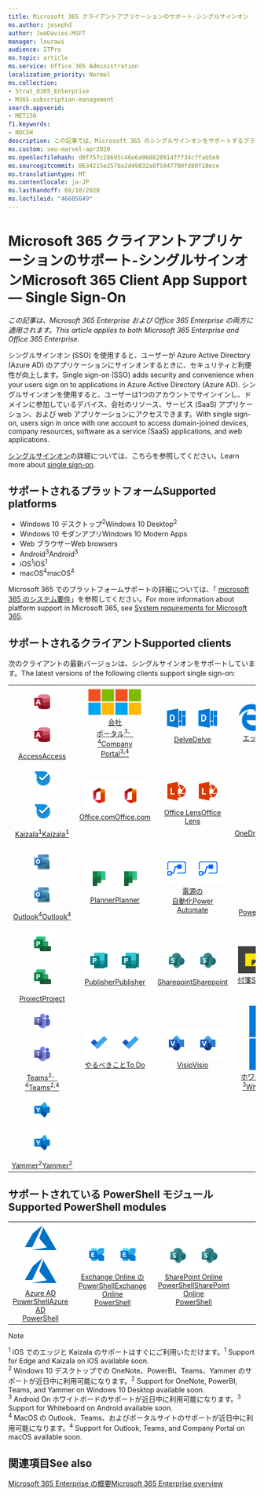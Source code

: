 ```yaml
---
title: Microsoft 365 クライアントアプリケーションのサポート-シングルサインオン
ms.author: josephd
author: JoeDavies-MSFT
manager: laurawi
audience: ITPro
ms.topic: article
ms.service: Office 365 Administration
localization_priority: Normal
ms.collection:
- Strat_O365_Enterprise
- M365-subscription-management
search.appverid:
- MET150
f1.keywords:
- NOCSH
description: この記事では、Microsoft 365 のシングルサインオンをサポートするプラットフォーム、クライアント、および Powershell モジュールについて説明します。
ms.custom: seo-marvel-apr2020
ms.openlocfilehash: d0f757c28695c46e6a960828914fff34c7fab5e9
ms.sourcegitcommit: 8634215e257ba2d49832a8f5947700fd00f18ece
ms.translationtype: MT
ms.contentlocale: ja-JP
ms.lasthandoff: 08/10/2020
ms.locfileid: "46605649"
---
```

# <a name="microsoft-365-client-app-support--single-sign-on"></a><span data-ttu-id="a4826-103">Microsoft 365 クライアントアプリケーションのサポート-シングルサインオン</span><span class="sxs-lookup"><span data-stu-id="a4826-103">Microsoft 365 Client App Support — Single Sign-On</span></span>

<span data-ttu-id="a4826-104">*この記事は、Microsoft 365 Enterprise および Office 365 Enterprise の両方に適用されます。*</span><span class="sxs-lookup"><span data-stu-id="a4826-104">*This article applies to both Microsoft 365 Enterprise and Office 365 Enterprise.*</span></span>

<span data-ttu-id="a4826-105">シングルサインオン (SSO) を使用すると、ユーザーが Azure Active Directory (Azure AD) のアプリケーションにサインオンするときに、セキュリティと利便性が向上します。</span><span class="sxs-lookup"><span data-stu-id="a4826-105">Single sign-on (SSO) adds security and convenience when your users sign on to applications in Azure Active Directory (Azure AD).</span></span> <span data-ttu-id="a4826-106">シングルサインオンを使用すると、ユーザーは1つのアカウントでサインインし、ドメインに参加しているデバイス、会社のリソース、サービス (SaaS) アプリケーション、および web アプリケーションにアクセスできます。</span><span class="sxs-lookup"><span data-stu-id="a4826-106">With single sign-on, users sign in once with one account to access domain-joined devices, company resources, software as a service (SaaS) applications, and web applications.</span></span>

<span data-ttu-id="a4826-107">[シングルサインオン](https://docs.microsoft.com/azure/active-directory/manage-apps/what-is-single-sign-on)の詳細については、こちらを参照してください。</span><span class="sxs-lookup"><span data-stu-id="a4826-107">Learn more about [single sign-on](https://docs.microsoft.com/azure/active-directory/manage-apps/what-is-single-sign-on).</span></span>

## <a name="supported-platforms"></a><span data-ttu-id="a4826-108">サポートされるプラットフォーム</span><span class="sxs-lookup"><span data-stu-id="a4826-108">Supported platforms</span></span>

 - <span data-ttu-id="a4826-109">Windows 10 デスクトップ<sup>2</sup></span><span class="sxs-lookup"><span data-stu-id="a4826-109">Windows 10 Desktop<sup>2</sup></span></span>
 - <span data-ttu-id="a4826-110">Windows 10 モダンアプリ</span><span class="sxs-lookup"><span data-stu-id="a4826-110">Windows 10 Modern Apps</span></span>
 - <span data-ttu-id="a4826-111">Web ブラウザー</span><span class="sxs-lookup"><span data-stu-id="a4826-111">Web browsers</span></span>
 - <span data-ttu-id="a4826-112">Android<sup>3</sup></span><span class="sxs-lookup"><span data-stu-id="a4826-112">Android<sup>3</sup></span></span>
 - <span data-ttu-id="a4826-113">iOS<sup>1</sup></span><span class="sxs-lookup"><span data-stu-id="a4826-113">iOS<sup>1</sup></span></span>
 - <span data-ttu-id="a4826-114">macOS<sup>4</sup></span><span class="sxs-lookup"><span data-stu-id="a4826-114">macOS<sup>4</sup></span></span>

<span data-ttu-id="a4826-115">Microsoft 365 でのプラットフォームサポートの詳細については、「 [microsoft 365 のシステム要件](https://products.office.com/office-system-requirements)」を参照してください。</span><span class="sxs-lookup"><span data-stu-id="a4826-115">For more information about platform support in Microsoft 365, see [System requirements for Microsoft 365](https://products.office.com/office-system-requirements).</span></span>

## <a name="supported-clients"></a><span data-ttu-id="a4826-116">サポートされるクライアント</span><span class="sxs-lookup"><span data-stu-id="a4826-116">Supported clients</span></span>

<span data-ttu-id="a4826-117">次のクライアントの最新バージョンは、シングルサインオンをサポートしています。</span><span class="sxs-lookup"><span data-stu-id="a4826-117">The latest versions of the following clients support single sign-on:</span></span>

| | | | | | |
|:---:|:---:|:---:|:---:|:---:|:---:|
| <span data-ttu-id="a4826-118">![Access アイコン](media/o365-access-64x64.png)</span><span class="sxs-lookup"><span data-stu-id="a4826-118">![Access icon](media/o365-access-64x64.png)</span></span> <br> [<span data-ttu-id="a4826-119">Access</span><span class="sxs-lookup"><span data-stu-id="a4826-119">Access</span></span>](https://products.office.com/access) | <span data-ttu-id="a4826-120">![会社のポータルのアイコン](media/o365-microsoft-64x64.png)</span><span class="sxs-lookup"><span data-stu-id="a4826-120">![Company portal icon](media/o365-microsoft-64x64.png)</span></span> <br> [<span data-ttu-id="a4826-121">会社 <br> ポータル<sup>3、4</sup></span><span class="sxs-lookup"><span data-stu-id="a4826-121">Company <br> Portal<sup>3,4</sup> </span></span>](https://docs.microsoft.com/intune-user-help/sign-in-to-the-company-portal) | <span data-ttu-id="a4826-122">![Delve アイコン](media/o365-delve-64x64.png)</span><span class="sxs-lookup"><span data-stu-id="a4826-122">![Delve icon](media/o365-delve-64x64.png)</span></span> <br> [<span data-ttu-id="a4826-123">Delve</span><span class="sxs-lookup"><span data-stu-id="a4826-123">Delve</span></span>](https://products.office.com/business/intelligent-search) | <span data-ttu-id="a4826-124">![エッジアイコン](media/o365-edge-64x64.png)</span><span class="sxs-lookup"><span data-stu-id="a4826-124">![Edge icon](media/o365-edge-64x64.png)</span></span> <br> [<span data-ttu-id="a4826-125">エッジ<sup>1</sup></span><span class="sxs-lookup"><span data-stu-id="a4826-125">Edge<sup>1</sup></span></span>](https://www.microsoft.com/windows/microsoft-edge) | <span data-ttu-id="a4826-126">![Excel アイコン](media/o365-excel-64x64.png)</span><span class="sxs-lookup"><span data-stu-id="a4826-126">![Excel icon](media/o365-excel-64x64.png)</span></span> <br> [<span data-ttu-id="a4826-127">Excel</span><span class="sxs-lookup"><span data-stu-id="a4826-127">Excel</span></span>](https://products.office.com/excel) 
| <span data-ttu-id="a4826-128">![Kaizala アイコン](media/o365-kaizala-64x64.png)</span><span class="sxs-lookup"><span data-stu-id="a4826-128">![Kaizala icon](media/o365-kaizala-64x64.png)</span></span> <br> [<span data-ttu-id="a4826-129">Kaizala<sup>1</sup></span><span class="sxs-lookup"><span data-stu-id="a4826-129">Kaizala<sup>1</sup></span></span>](https://products.office.com/en/business/microsoft-kaizala) | <span data-ttu-id="a4826-130">![Office.com アイコン](media/o365-office-64x64.png)</span><span class="sxs-lookup"><span data-stu-id="a4826-130">![Office.com icon](media/o365-office-64x64.png)</span></span> <br> [<span data-ttu-id="a4826-131">Office.com</span><span class="sxs-lookup"><span data-stu-id="a4826-131">Office.com</span></span>](https://www.office.com/) | <span data-ttu-id="a4826-132">![レンズアイコン](media/o365-lens-64x64.png)</span><span class="sxs-lookup"><span data-stu-id="a4826-132">![Lens icon](media/o365-lens-64x64.png)</span></span> <br> [<span data-ttu-id="a4826-133">Office Lens</span><span class="sxs-lookup"><span data-stu-id="a4826-133">Office Lens</span></span>](https://www.microsoft.com/p/office-lens/9wzdncrfj3t8?activetab=pivot%3Aoverviewtab) | <span data-ttu-id="a4826-134">![OneDrive for Business アイコン](media/o365-OneDrive-64x64.png)</span><span class="sxs-lookup"><span data-stu-id="a4826-134">![OneDrive for Business icon](media/o365-OneDrive-64x64.png)</span></span> <br> [<span data-ttu-id="a4826-135">OneDrive</span><span class="sxs-lookup"><span data-stu-id="a4826-135">OneDrive</span></span>](https://products.office.com/onedrive-for-business/online-cloud-storage) | <span data-ttu-id="a4826-136">![OneNote アイコン](media/o365-OneNote-64x64.png)</span><span class="sxs-lookup"><span data-stu-id="a4826-136">![OneNote icon](media/o365-OneNote-64x64.png)</span></span> <br> [<span data-ttu-id="a4826-137">OneNote<sup>2</sup></span><span class="sxs-lookup"><span data-stu-id="a4826-137">OneNote<sup>2</sup></span></span>](https://products.office.com/onenote) 
| <span data-ttu-id="a4826-138">![Outlook アイコン](media/o365-outlook-64x64.png)</span><span class="sxs-lookup"><span data-stu-id="a4826-138">![Outlook icon](media/o365-outlook-64x64.png)</span></span> <br> [<span data-ttu-id="a4826-139">Outlook<sup>4</sup></span><span class="sxs-lookup"><span data-stu-id="a4826-139">Outlook<sup>4</sup></span></span>](https://products.office.com/outlook) | <span data-ttu-id="a4826-140">![Planner アイコン](media/o365-planner-64x64.png)</span><span class="sxs-lookup"><span data-stu-id="a4826-140">![Planner icon](media/o365-planner-64x64.png)</span></span> <br> [<span data-ttu-id="a4826-141">Planner</span><span class="sxs-lookup"><span data-stu-id="a4826-141">Planner</span></span>](https://products.office.com/business/task-management-software) | <span data-ttu-id="a4826-142">![電源の自動化アイコン](media/o365-flow-64x64.png)</span><span class="sxs-lookup"><span data-stu-id="a4826-142">![Power Automate icon](media/o365-flow-64x64.png)</span></span> <br> [<span data-ttu-id="a4826-143">電源の <br> 自動化</span><span class="sxs-lookup"><span data-stu-id="a4826-143">Power <br> Automate</span></span>](https://flow.microsoft.com) | <span data-ttu-id="a4826-144">![PowerBI アイコン](media/o365-powerbi-64x64.png)</span><span class="sxs-lookup"><span data-stu-id="a4826-144">![PowerBI icon](media/o365-powerbi-64x64.png)</span></span> <br> [<span data-ttu-id="a4826-145">Power BI<sup>2</sup></span><span class="sxs-lookup"><span data-stu-id="a4826-145">Power BI<sup>2</sup></span></span>](https://powerbi.microsoft.com)| <span data-ttu-id="a4826-146">![PowerPoint アイコン](media/o365-powerpoint-64x64.png)</span><span class="sxs-lookup"><span data-stu-id="a4826-146">![PowerPoint icon](media/o365-powerpoint-64x64.png)</span></span> <br> [<span data-ttu-id="a4826-147">PowerPoint</span><span class="sxs-lookup"><span data-stu-id="a4826-147">PowerPoint</span></span>](https://products.office.com/powerpoint) 
| <span data-ttu-id="a4826-148">![Project アイコン](media/o365-project-64x64.png)</span><span class="sxs-lookup"><span data-stu-id="a4826-148">![Project icon](media/o365-project-64x64.png)</span></span> <br> [<span data-ttu-id="a4826-149">Project</span><span class="sxs-lookup"><span data-stu-id="a4826-149">Project</span></span>](https://products.office.com/project) | <span data-ttu-id="a4826-150">![Publisher アイコン](media/o365-publisher-64x64.png)</span><span class="sxs-lookup"><span data-stu-id="a4826-150">![Publisher icon](media/o365-publisher-64x64.png)</span></span> <br> [<span data-ttu-id="a4826-151">Publisher</span><span class="sxs-lookup"><span data-stu-id="a4826-151">Publisher</span></span>](https://products.office.com/publisher) | <span data-ttu-id="a4826-152">![SharePoint アイコン](media/o365-sharepoint-64x64.png)</span><span class="sxs-lookup"><span data-stu-id="a4826-152">![SharePoint icon](media/o365-sharepoint-64x64.png)</span></span> <br> [<span data-ttu-id="a4826-153">Sharepoint</span><span class="sxs-lookup"><span data-stu-id="a4826-153">Sharepoint</span></span>](https://products.office.com/sharepoint) | <span data-ttu-id="a4826-154">![付箋アイコン](media/o365-stickynotes-64x64.png)</span><span class="sxs-lookup"><span data-stu-id="a4826-154">![Sticky Notes icon](media/o365-stickynotes-64x64.png)</span></span> <br> [<span data-ttu-id="a4826-155">付箋</span><span class="sxs-lookup"><span data-stu-id="a4826-155">Sticky Notes</span></span>](https://www.microsoft.com/p/microsoft-sticky-notes/9nblggh4qghw)  | <span data-ttu-id="a4826-156">![Sway アイコン](media/o365-sway-64x64.png)</span><span class="sxs-lookup"><span data-stu-id="a4826-156">![Sway icon](media/o365-sway-64x64.png)</span></span> <br> [<span data-ttu-id="a4826-157">Sway</span><span class="sxs-lookup"><span data-stu-id="a4826-157">Sway</span></span>](https://sway.com) 
| <span data-ttu-id="a4826-158">![Teams アイコン](media/o365-teams-64x64.png)</span><span class="sxs-lookup"><span data-stu-id="a4826-158">![Teams icon](media/o365-teams-64x64.png)</span></span> <br> [<span data-ttu-id="a4826-159">Teams<sup>2、4</sup></span><span class="sxs-lookup"><span data-stu-id="a4826-159">Teams<sup>2,4</sup></span></span>](https://products.office.com/microsoft-teams/group-chat-software) | <span data-ttu-id="a4826-160">![To Do アイコン](media/o365-todo-64x64.png)</span><span class="sxs-lookup"><span data-stu-id="a4826-160">![To Do icon](media/o365-todo-64x64.png)</span></span> <br> [<span data-ttu-id="a4826-161">やるべきこと</span><span class="sxs-lookup"><span data-stu-id="a4826-161">To Do</span></span>](https://todo.microsoft.com) | <span data-ttu-id="a4826-162">![Visio アイコン](media/o365-visio-64x64.png)</span><span class="sxs-lookup"><span data-stu-id="a4826-162">![Visio icon](media/o365-visio-64x64.png)</span></span> <br> [<span data-ttu-id="a4826-163">Visio</span><span class="sxs-lookup"><span data-stu-id="a4826-163">Visio</span></span>](https://products.office.com/visio/flowchart-software) | <span data-ttu-id="a4826-164">![Whiteboard アイコン](media/o365-whiteboard-64x64.png)</span><span class="sxs-lookup"><span data-stu-id="a4826-164">![Whiteboard icon](media/o365-whiteboard-64x64.png)</span></span> <br> [<span data-ttu-id="a4826-165">ホワイトボード<sup>3</sup></span><span class="sxs-lookup"><span data-stu-id="a4826-165">Whiteboard<sup>3</sup></span></span>](https://whiteboard.microsoft.com/) | <span data-ttu-id="a4826-166">![Word アイコン](media/o365-word-64x64.png)</span><span class="sxs-lookup"><span data-stu-id="a4826-166">![Word icon](media/o365-word-64x64.png)</span></span> <br> [<span data-ttu-id="a4826-167">Word</span><span class="sxs-lookup"><span data-stu-id="a4826-167">Word</span></span>](https://products.office.com/word) 
| <span data-ttu-id="a4826-168">![Yammer アイコン](media/o365-yammer-64x64.png)</span><span class="sxs-lookup"><span data-stu-id="a4826-168">![Yammer icon](media/o365-yammer-64x64.png)</span></span> <br> [<span data-ttu-id="a4826-169">Yammer<sup>2</sup></span><span class="sxs-lookup"><span data-stu-id="a4826-169">Yammer<sup>2</sup></span></span>](https://products.office.com/yammer/yammer-overview) |

## <a name="supported-powershell-modules"></a><span data-ttu-id="a4826-170">サポートされている PowerShell モジュール</span><span class="sxs-lookup"><span data-stu-id="a4826-170">Supported PowerShell modules</span></span>

| | | | | | |
|:---:|:---:|:---:|:---:|:---:|:---:|
| <span data-ttu-id="a4826-171">![Azure アイコン](media/o365-azure-64x64.png)</span><span class="sxs-lookup"><span data-stu-id="a4826-171">![Azure icon](media/o365-azure-64x64.png)</span></span> <br> [<span data-ttu-id="a4826-172">Azure AD <br> PowerShell</span><span class="sxs-lookup"><span data-stu-id="a4826-172">Azure AD <br> PowerShell</span></span>](https://docs.microsoft.com/powershell/azure/active-directory/overview?view=azureadps-2.0) | <span data-ttu-id="a4826-173">![Exchange アイコン](media/o365-exchange-64x64.png)</span><span class="sxs-lookup"><span data-stu-id="a4826-173">![Exchange icon](media/o365-exchange-64x64.png)</span></span> <br> [<span data-ttu-id="a4826-174">Exchange Online の <br> PowerShell</span><span class="sxs-lookup"><span data-stu-id="a4826-174">Exchange Online <br> PowerShell</span></span>](https://docs.microsoft.com/powershell/exchange/exchange-online/exchange-online-powershell?view=exchange-ps) | <span data-ttu-id="a4826-175">![SharePoint アイコン](media/o365-sharepoint-64x64.png)</span><span class="sxs-lookup"><span data-stu-id="a4826-175">![SharePoint icon](media/o365-sharepoint-64x64.png)</span></span> <br> [<span data-ttu-id="a4826-176">SharePoint Online <br> PowerShell</span><span class="sxs-lookup"><span data-stu-id="a4826-176">SharePoint Online <br> PowerShell</span></span>](https://docs.microsoft.com/powershell/sharepoint/sharepoint-online/connect-sharepoint-online)

> [!NOTE]
> <span data-ttu-id="a4826-177"><sup>1</sup> iOS でのエッジと Kaizala のサポートはすぐにご利用いただけます。</span><span class="sxs-lookup"><span data-stu-id="a4826-177"><sup>1</sup> Support for Edge and Kaizala on iOS available soon.</span></span> <br>
> <span data-ttu-id="a4826-178"><sup>2</sup> Windows 10 デスクトップでの OneNote、PowerBI、Teams、Yammer のサポートが近日中に利用可能になります。</span><span class="sxs-lookup"><span data-stu-id="a4826-178"><sup>2</sup> Support for OneNote, PowerBI, Teams, and Yammer on Windows 10 Desktop available soon.</span></span> <br>
> <span data-ttu-id="a4826-179"><sup>3</sup> Android On ホワイトボードのサポートが近日中に利用可能になります。</span><span class="sxs-lookup"><span data-stu-id="a4826-179"><sup>3</sup> Support for Whiteboard on Android available soon.</span></span> <br>
> <span data-ttu-id="a4826-180"><sup>4</sup> MacOS の Outlook、Teams、およびポータルサイトのサポートが近日中に利用可能になります。</span><span class="sxs-lookup"><span data-stu-id="a4826-180"><sup>4</sup> Support for Outlook, Teams, and Company Portal on macOS available soon.</span></span> <br>

## <a name="see-also"></a><span data-ttu-id="a4826-181">関連項目</span><span class="sxs-lookup"><span data-stu-id="a4826-181">See also</span></span>

[<span data-ttu-id="a4826-182">Microsoft 365 Enterprise の概要</span><span class="sxs-lookup"><span data-stu-id="a4826-182">Microsoft 365 Enterprise overview</span></span>](https://docs.microsoft.com/microsoft-365/enterprise/microsoft-365-overview)

